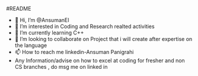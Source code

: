 #README
- 👋 Hi, I’m @AnsumanEI
- 👀 I’m interested in Coding and Research realted activities
- 🌱 I’m currently learning C++
- 💞️ I’m looking to collaborate on Project that i will create after expertise on the language
- 📫 How to reach me linkedin-Ansuman Panigrahi
- Any Information/advise on how to excel at coding for fresher and non CS branches , do msg me on linked in

<!---
AnsumanEI/AnsumanEI is a ✨ special ✨ repository because its `README.md` (this file) appears on your GitHub profile.
You can click the Preview link to take a look at your changes.
--->
